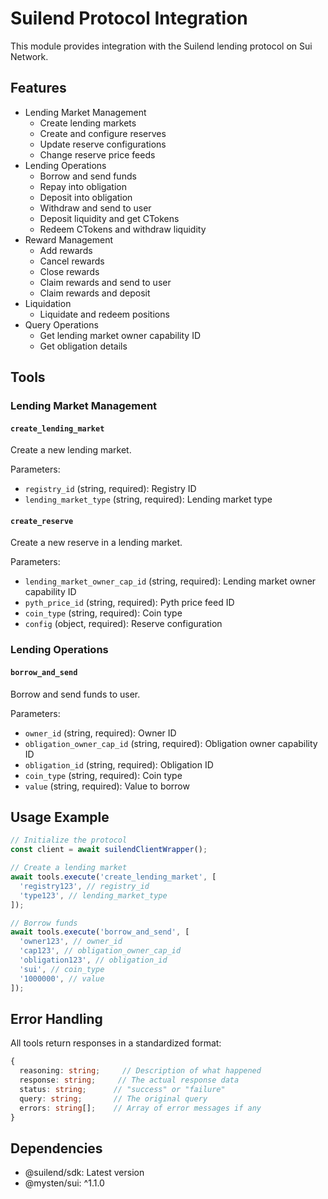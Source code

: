 # Suilend Protocol Integration

This module provides integration with the Suilend lending protocol on Sui Network.

## Features

- Lending Market Management
  - Create lending markets
  - Create and configure reserves
  - Update reserve configurations
  - Change reserve price feeds
- Lending Operations
  - Borrow and send funds
  - Repay into obligation
  - Deposit into obligation
  - Withdraw and send to user
  - Deposit liquidity and get CTokens
  - Redeem CTokens and withdraw liquidity
- Reward Management
  - Add rewards
  - Cancel rewards
  - Close rewards
  - Claim rewards and send to user
  - Claim rewards and deposit
- Liquidation
  - Liquidate and redeem positions
- Query Operations
  - Get lending market owner capability ID
  - Get obligation details

## Tools

### Lending Market Management

#### `create_lending_market`

Create a new lending market.

Parameters:

- `registry_id` (string, required): Registry ID
- `lending_market_type` (string, required): Lending market type

#### `create_reserve`

Create a new reserve in a lending market.

Parameters:

- `lending_market_owner_cap_id` (string, required): Lending market owner capability ID
- `pyth_price_id` (string, required): Pyth price feed ID
- `coin_type` (string, required): Coin type
- `config` (object, required): Reserve configuration

### Lending Operations

#### `borrow_and_send`

Borrow and send funds to user.

Parameters:

- `owner_id` (string, required): Owner ID
- `obligation_owner_cap_id` (string, required): Obligation owner capability ID
- `obligation_id` (string, required): Obligation ID
- `coin_type` (string, required): Coin type
- `value` (string, required): Value to borrow

## Usage Example

```typescript
// Initialize the protocol
const client = await suilendClientWrapper();

// Create a lending market
await tools.execute('create_lending_market', [
  'registry123', // registry_id
  'type123', // lending_market_type
]);

// Borrow funds
await tools.execute('borrow_and_send', [
  'owner123', // owner_id
  'cap123', // obligation_owner_cap_id
  'obligation123', // obligation_id
  'sui', // coin_type
  '1000000', // value
]);
```

## Error Handling

All tools return responses in a standardized format:

```typescript
{
  reasoning: string;     // Description of what happened
  response: string;     // The actual response data
  status: string;      // "success" or "failure"
  query: string;       // The original query
  errors: string[];    // Array of error messages if any
}
```

## Dependencies

- @suilend/sdk: Latest version
- @mysten/sui: ^1.1.0
